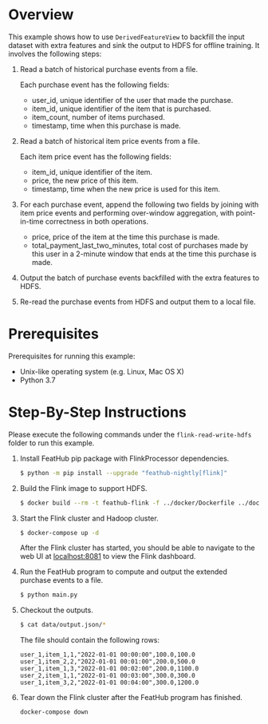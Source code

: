 # Overview

This example shows how to use `DerivedFeatureView` to backfill the input dataset
with extra features and sink the output to HDFS for offline training. It involves 
the following steps:

1. Read a batch of historical purchase events from a file.

   Each purchase event has the following fields:
   - user_id, unique identifier of the user that made the purchase.
   - item_id, unique identifier of the item that is purchased.
   - item_count, number of items purchased.
   - timestamp, time when this purchase is made.

2. Read a batch of historical item price events from a file.

   Each item price event has the following fields:
   - item_id, unique identifier of the item.
   - price, the new price of this item.
   - timestamp, time when the new price is used for this item.

3. For each purchase event, append the following two fields by joining with item
   price events and performing over-window aggregation, with point-in-time
   correctness in both operations.

   - price, price of the item at the time this purchase is made.
   - total_payment_last_two_minutes, total cost of purchases made by this
     user in a 2-minute window that ends at the time this purchase is made.

4. Output the batch of purchase events backfilled with the extra features to HDFS.

5. Re-read the purchase events from HDFS and output them to a local file.

# Prerequisites

Prerequisites for running this example:
- Unix-like operating system (e.g. Linux, Mac OS X)
- Python 3.7

# Step-By-Step Instructions

Please execute the following commands under the `flink-read-write-hdfs`
folder to run this example.

1. Install FeatHub pip package with FlinkProcessor dependencies.

   ```bash
   $ python -m pip install --upgrade "feathub-nightly[flink]"
   ```

2. Build the Flink image to support HDFS.

   ```bash
   $ docker build --rm -t feathub-flink -f ../docker/Dockerfile ../docker
   ```

3. Start the Flink cluster and Hadoop cluster.

   ```bash
   $ docker-compose up -d
   ```

   After the Flink cluster has started, you should be able to navigate to the
   web UI at [localhost:8081](http://localhost:8081) to view the Flink dashboard.

4. Run the FeatHub program to compute and output the extended purchase events to
   a file.

   ```bash
   $ python main.py
   ```

5. Checkout the outputs.

   ```bash
   $ cat data/output.json/*
   ```

   The file should contain the following rows:

   ```
   user_1,item_1,1,"2022-01-01 00:00:00",100.0,100.0
   user_1,item_2,2,"2022-01-01 00:01:00",200.0,500.0
   user_1,item_1,3,"2022-01-01 00:02:00",200.0,1100.0
   user_2,item_1,1,"2022-01-01 00:03:00",300.0,300.0
   user_1,item_3,2,"2022-01-01 00:04:00",300.0,1200.0
   ```

6. Tear down the Flink cluster after the FeatHub program has finished.

   ```bash
   docker-compose down
   ```
